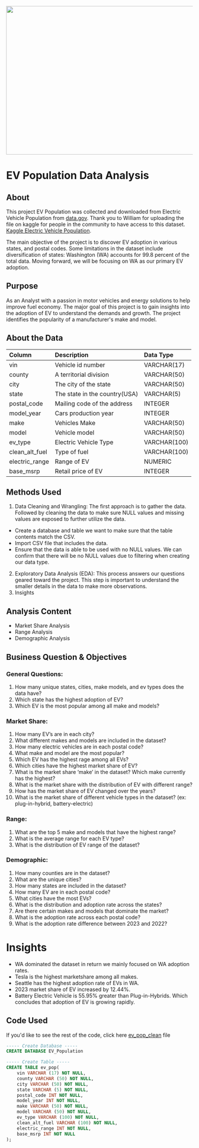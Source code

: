
<p align="center">
  <img width="600" height="400" src="https://github.com/thatcreativecopy/Proj-1-EV_Population/assets/153139454/7d6b00ea-025b-46c9-b710-e45dffbd16d1">
</p>

# EV Population Data Analysis

## About

This project EV Population was collected and downloaded from Electric Vehicle Population from [data.gov](https://catalog.data.gov/dataset/electric-vehicle-population-data). Thank you to William for uploading the file on kaggle for people in the community to have access to this dataset. [Kaggle Electric Vehicle Population](https://www.kaggle.com/datasets/willianoliveiragibin/electric-vehicle-population).

The main objective of the project is to discover EV adoption in various states, and postal codes. Some limitations in the dataset include diversification of states: Washington (WA) accounts for 99.8 percent of the total data. Moving forward, we will be focusing on WA as our primary EV adoption. 

## Purpose

As an Analyst with a passion in motor vehicles and energy solutions to help improve fuel economy. The major goal of this project is to gain insights into the adoption of EV to understand the demands and growth. The project identifies the popularity of a manufacturer's make and model.

## About the Data

| Column                  | Description                             | Data Type      |
| :---------------------- | :-------------------------------------- | :------------- |
| vin                     | Vehicle id number                       | VARCHAR(17)    |
| county                  | A territorial division                  | VARCHAR(50)    |
| city                    | The city of the state                   | VARCHAR(50)    |
| state                   | The state in the country(USA)           | VARCHAR(5)     |
| postal_code             | Mailing code of the address             | INTEGER        |
| model_year              | Cars production year                    | INTEGER        |
| make                    | Vehicles Make                           | VARCHAR(50)    |
| model                   | Vehicle model                           | VARCHAR(50)    |
| ev_type                 | Electric Vehicle Type                   | VARCHAR(100)   |
| clean_alt_fuel          | Type of fuel                            | VARCHAR(100)   |
| electric_range          | Range of EV                             | NUMERIC        |
| base_msrp               |Retail price of EV                       | INTEGER        |

## Methods Used
1. Data Cleaning and Wrangling: The first approach is to gather the data. Followed by cleaning the data to make sure NULL
values and missing values are exposed to further utilize the data.
* Create a database and table we want to make sure that the table contents match the CSV.
* Import CSV file that includes the data.
* Ensure that the data is able to be used with no NULL values. We can confirm that there will be no NULL values
due to filtering when creating our data type.
2. Exploratory Data Analysis (EDA): This process answers our questions geared toward the project. This step is important to understand 
the smaller details in the data to make more observations. 
3. Insights 

## Analysis Content
* Market Share Analysis
* Range Analysis
* Demographic Analysis


## Business Question & Objectives
### General Questions:
1. How many unique states, cities, make models, and ev types does the data have?
2. Which state has the highest adoption of EV?
3. Which EV is the most popular among all make and models?

### Market Share:
1. How many EV’s are in each city?
2. What different makes and models are included in the dataset?
3. How many electric vehicles are in each postal code?
4. What make and model are the most popular?
5. Which EV has the highest rage among all EVs?
6. Which cities have the highest market share of EV?
7. What is the market share ‘make’ in the dataset? Which make currently has the highest?
8. What is the market share with the distribution of EV with different range?
9. How has the market share of EV changed over the years?
10. What is the market share of different vehicle types in the dataset? (ex: plug-in-hybrid, battery-electric)

### Range:
1. What are the top 5 make and models that have the highest range?
2. What is the average range for each EV type?
3. What is the distribution of EV range of the dataset?

### Demographic:
1. How many counties are in the dataset?
2. What are the unique cities?
3. How many states are included in the dataset?
4. How many EV are in each postal code?
5. What cities have the most EVs?
6. What is the distribution and adoption rate across the states?
7. Are there certain makes and models that dominate the market?
8. What is the adoption rate across each postal code?
9. What is the adoption rate difference between 2023 and 2022?

# Insights
* WA dominated the dataset in return we mainly focused on WA adoption rates.
* Tesla is the highest marketshare among all makes.
* Seattle has the highest adoption rate of EVs in WA.
* 2023 market share of EV increased by 12.44%.
* Battery Electric Vehicle is 55.95% greater than Plug-in-Hybrids. Which concludes that adoption of EV is growing rapidly.

## Code Used

If you'd like to see the rest of the code, click here [ev_pop_clean](https://github.com/thatcreativecopy/Proj-1-EV_Population/blob/main/ev_pop_final.sql) file

```sql
----- Create Database -----
CREATE DATABASE EV_Population

----- Create Table -----
CREATE TABLE ev_pop(
    vin VARCHAR (17) NOT NULL,
    county VARCHAR (50) NOT NULL,
    city VARCHAR (50) NOT NULL,
    state VARCHAR (5) NOT NULL,
    postal_code INT NOT NULL,
    model_year INT NOT NULL,
    make VARCHAR (50) NOT NULL,
    model VARCHAR (50) NOT NULL,
    ev_type VARCHAR (100) NOT NULL,
    clean_alt_fuel VARCHAR (100) NOT NULL,
    electric_range INT NOT NULL,
    base_msrp INT NOT NULL
);
```

